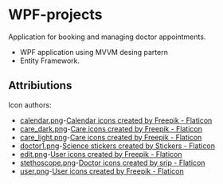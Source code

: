 # WPF-projects
Application for booking and managing doctor appointments.
* WPF application using MVVM desing partern 
* Entity Framework.


## Attribiutions

Icon authors:
* [calendar.png](https://github.com/BadAga/WPF-projects/blob/main/Clinicc/Clinicc/Images/calendar.png "calendar.png")-<a href="https://www.flaticon.com/free-icons/calendar" title="calendar icons">Calendar icons created by Freepik - Flaticon</a>
* [care_dark.png](https://github.com/BadAga/WPF-projects/blob/main/Clinicc/Clinicc/Images/care_dark.png "care_dark.png")-<a href="https://www.flaticon.com/free-icons/care" title="care icons">Care icons created by Freepik - Flaticon</a>
* [care_light.png](https://github.com/BadAga/WPF-projects/blob/main/Clinicc/Clinicc/Images/care_light.png "care_light.png")-<a href="https://www.flaticon.com/free-icons/care" title="care icons">Care icons created by Freepik - Flaticon</a>
* [doctor1.png](https://github.com/BadAga/WPF-projects/blob/main/Clinicc/Clinicc/Images/doctor1.png "doctor1.png")-<a href="https://www.flaticon.com/free-stickers/science" title="science stickers">Science stickers created by Stickers - Flaticon</a>
* [edit.png](https://github.com/BadAga/WPF-projects/blob/main/Clinicc/Clinicc/Images/edit.png "edit.png")-<a href="https://www.flaticon.com/free-icons/user" title="user icons">User icons created by Freepik - Flaticon</a>
* [stethoscope.png](https://github.com/BadAga/WPF-projects/blob/main/Clinicc/Clinicc/Images/stethoscope.png "stethoscope.png")-<a href="https://www.flaticon.com/free-icons/doctor" title="doctor icons">Doctor icons created by srip - Flaticon</a>
* [user.png](https://github.com/BadAga/WPF-projects/blob/main/Clinicc/Clinicc/Images/user.png "user.png")-<a href="https://www.flaticon.com/free-icons/user" title="user icons">User icons created by Freepik - Flaticon</a>

